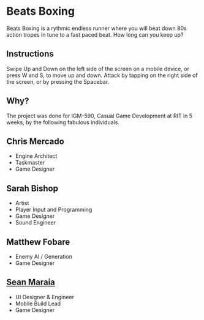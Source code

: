 # Beats Boxing


Beats Boxing is a rythmic endless runner where you will beat down 80s action tropes in tune to a fast paced beat. How long can you keep up? 

## Instructions
Swipe Up and Down on the left side of the screen on a mobile device, or press W and S, to move up and down. Attack by tapping on the right side of the screen, or by pressing the Spacebar.

## Why?
The project was done for IGM-590, Casual Game Development at RIT in 5 weeks, by the following fabulous individuals.

## Chris Mercado
* Engine Architect
* Taskmaster
* Game Designer


## Sarah Bishop
* Artist
* Player Input and Programming
* Game Designer
* Sound Engineer


## Matthew Fobare
* Enemy AI / Generation
* Game Designer

## [Sean Maraia](http://seanmaraia.me "Sean Maraia")
* UI Designer & Engineer
* Mobile Build Lead
* Game Designer
